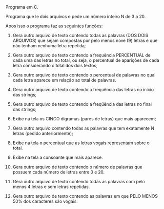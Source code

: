 Programa em C.

Programa que le dois arquivos e pede um número inteiro N de 3 a 20.

Apos isso o programa faz as seguintes funções:

1) Gera outro arquivo de texto contendo todas as palavras (DOS DOIS ARQUIVOS) que sejam 
compostas por pelo menos nove (9) letras e que não tenham nenhuma letra repetida;

2) Gera outro arquivo de texto contendo a frequência PERCENTUAL de cada uma das letras no 
total, ou seja, o percentual de aparições de cada letra considerando o total dos dois textos;

3) Gera outro arquivo de texto contendo o percentual de palavras no qual cada letra aparece 
em relação ao total de palavras.

4) Gera outro arquivo de texto contendo a frequência das letras no início das strings;

5) Gera outro arquivo de texto contendo a freqüência das letras no final das strings;

6) Exibe na tela os CINCO digramas (pares de letras) que mais aparecem;

7) Gera outro arquivo contendo todas as palavras que tem exatamente N letras (pedido anteriormente);

8) Exibe na tela o percentual que as letras vogais representam sobre o total.

9) Exibe na tela a consoante que mais aparece.

10) Gera outro arquivo de texto contendo o número de palavras que possuem cada número 
de letras entre 3 e 20.

11) Gera outro arquivo de texto contendo todas as palavras com pelo menos 4 letras e sem 
letras repetidas.

12) Gera outro arquivo de texto contendo as palavras em que PELO MENOS 50% dos caracteres são 
vogais.
